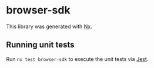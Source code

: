 # browser-sdk

This library was generated with [Nx](https://nx.dev).

## Running unit tests

Run `nx test browser-sdk` to execute the unit tests via [Jest](https://jestjs.io).
